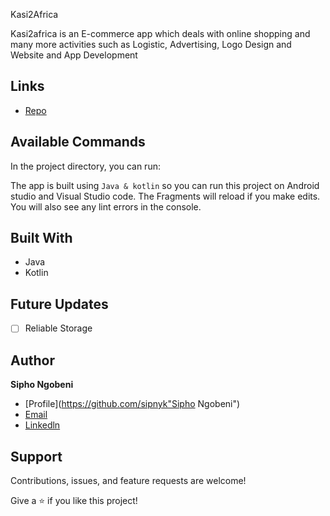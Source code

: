 Kasi2Africa

Kasi2africa is an E-commerce app which deals with online shopping and many more activities such as Logistic, Advertising, Logo Design and Website and App Development

## Links

- [Repo](> "<Kasi2Africa> Repo")

## Available Commands

In the project directory, you can run:

The app is built using `Java & kotlin` so you can run this project on Android studio and Visual Studio code. The Fragments will reload if you make edits.
You will also see any lint errors in the console.

## Built With

- Java
- Kotlin

## Future Updates

- [ ] Reliable Storage

## Author

**Sipho Ngobeni**

- [Profile](https://github.com/sipnyk"Sipho Ngobeni")
- [Email](mailto:sipho.ngo333@gmail.com?subject=Hi "sipho.ngo333@gmail.com")
- [Linkedln](https://www.linkedin.com/in/sipho-ngobeni-b99b96129
"Welcome")

## Support

Contributions, issues, and feature requests are welcome!

Give a ⭐️ if you like this project!
